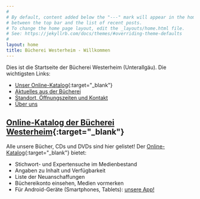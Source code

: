 ```yaml
---
#
# By default, content added below the "---" mark will appear in the home page
# between the top bar and the list of recent posts.
# To change the home page layout, edit the _layouts/home.html file.
# See: https://jekyllrb.com/docs/themes/#overriding-theme-defaults
#
layout: home
title: Bücherei Westerheim - Willkommen
---
```

Dies ist die Startseite der Bücherei Westerheim (Unterallgäu). Die wichtigsten Links:

* [Unser Online-Katalog](https://www.biblino.de/westerheim){:target="_blank"}
* [Aktuelles aus der Bücherei](#aktuelles)
* [Standort, Öffnungszeiten und Kontakt](/der-weg-zu-uns/)
* [Über uns](/ueber-uns/)

## [Online-Katalog der Bücherei Westerheim](https://www.biblino.de/westerheim){:target="_blank"}

Alle unsere Bücher, CDs und DVDs sind hier gelistet! Der [Online-Katalog](https://www.biblino.de/westerheim){:target="_blank"} bietet:
* Stichwort- und Expertensuche im Medienbestand
* Angaben zu Inhalt und Verfügbarkeit
* Liste der Neuanschaffungen
* Büchereikonto einsehen, Medien vormerken
* Für Android-Geräte (Smartphones, Tablets): [unsere App!](https://play.google.com/store/apps/details?id=de.meier.burkhard.bibapp)
